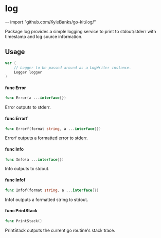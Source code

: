 # log
--
    import "github.com/KyleBanks/go-kit/log/"

Package log provides a simple logging service to print to stdout/stderr with
timestamp and log source information.

## Usage

```go
var (
	// Logger to be passed around as a LogWriter instance.
	Logger logger
)
```

#### func  Error

```go
func Error(a ...interface{})
```
Error outputs to stderr.

#### func  Errorf

```go
func Errorf(format string, a ...interface{})
```
Errorf outputs a formatted error to stderr.

#### func  Info

```go
func Info(a ...interface{})
```
Info outputs to stdout.

#### func  Infof

```go
func Infof(format string, a ...interface{})
```
Infof outputs a formatted string to stdout.

#### func  PrintStack

```go
func PrintStack()
```
PrintStack outputs the current go routine's stack trace.
